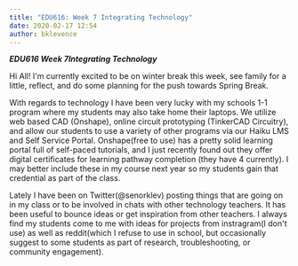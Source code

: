 ```yaml
---
title: "EDU616: Week 7 Integrating Technology"
date: 2020-02-17 12:54
author: bklevence
---
```


***EDU616 Week 7Integrating Technology***




Hi All! I'm currently excited to be on winter break this week, see family for a little, reflect, and do some planning for the push towards Spring Break.

With regards to technology I have been very lucky with my schools 1-1 program where my students may also take home their laptops. We utilize web based CAD (Onshape), online circuit prototyping (TinkerCAD Circuitry), and allow our students to use a variety of other programs via our Haiku LMS and Self Service Portal. Onshape(free to use) has a pretty solid learning portal full of self-paced tutorials, and I just recently found out they offer digital certificates for learning pathway completion (they have 4 currently). I may better include these in my course next year so my students gain that credential as part of the class.

Lately I have been on Twitter(@senorklev) posting things that are going on in my class or to be involved in chats with other technology teachers. It has been useful to bounce ideas or get inspiration from other teachers. I always find my students come to me with ideas for projects from instragram(I don't use) as well as reddit(which I refuse to use in school, but occasionally suggest to some students as part of research, troubleshooting, or community engagement).
